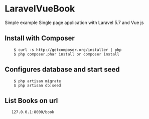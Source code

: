 # LaravelVueBook
Simple example Single page application with Laravel 5.7 and Vue js 

## Install with Composer

```
    $ curl -s http://getcomposer.org/installer | php
    $ php composer.phar install or composer install
```

## Configures database and start seed

```
    $ php artisan migrate
    $ php artisan db:seed
```

## List Books on url

```
   127.0.0.1:8000/book
```
